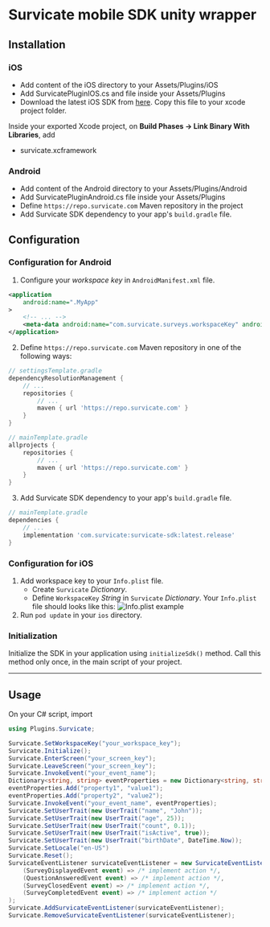 # Survicate mobile SDK unity wrapper

## Installation

### iOS

- Add content of the iOS directory to your Assets/Plugins/iOS
- Add SurvicatePluginIOS.cs and file inside your Assets/Plugins
- Download the latest iOS SDK from [here](https://repo.survicate.com/latest/ios/Survicate.zip). Copy this file to your xcode project folder.

Inside your exported Xcode project, on **Build Phases -> Link Binary With Libraries**, add

- survicate.xcframework

### Android

- Add content of the Android directory to your Assets/Plugins/Android
- Add SurvicatePluginAndroid.cs file inside your Assets/Plugins
- Define `https://repo.survicate.com` Maven repository in the project
- Add Survicate SDK dependency to your app's `build.gradle` file.

## Configuration

### Configuration for Android

1. Configure your *workspace key* in `AndroidManifest.xml` file.

```xml {{title: 'AndroidManifest.xml'}}
<application
    android:name=".MyApp"
>
    <!-- ... -->
    <meta-data android:name="com.survicate.surveys.workspaceKey" android:value="YOUR_WORKSPACE_KEY"/>
</application>
```

2. Define `https://repo.survicate.com` Maven repository in one of the following ways:

```groovy
// settingsTemplate.gradle
dependencyResolutionManagement {
    // ...
    repositories {
        // ...
        maven { url 'https://repo.survicate.com' }
    }
}
```

```groovy
// mainTemplate.gradle
allprojects {
    repositories {
        // ...
        maven { url 'https://repo.survicate.com' }
    }
}
```

3. Add Survicate SDK dependency to your app's `build.gradle` file.

```groovy
// mainTemplate.gradle
dependencies {
    // ...
    implementation 'com.survicate:survicate-sdk:latest.release'
}
```

### Configuration for iOS

1. Add workspace key to your `Info.plist` file.
   - Create `Survicate` *Dictionary*.
   - Define `WorkspaceKey` *String* in `Survicate` *Dictionary*.
   Your `Info.plist` file should looks like this:
   ![Info.plist example](/ios-infoplist.png)
2. Run `pod update` in your `ios` directory.

### Initialization

Initialize the SDK in your application using `initializeSdk()` method. Call this method only once, in the main script of your project.

---

## Usage

On your C# script, import

```csharp
using Plugins.Survicate;

Survicate.SetWorkspaceKey("your_workspace_key");
Survicate.Initialize();
Survicate.EnterScreen("your_screen_key");
Survicate.LeaveScreen("your_screen_key");
Survicate.InvokeEvent("your_event_name");
Dictionary<string, string> eventProperties = new Dictionary<string, string>();
eventProperties.Add("property1", "value1");
eventProperties.Add("property2", "value2");
Survicate.InvokeEvent("your_event_name", eventProperties);
Survicate.SetUserTrait(new UserTrait("name", "John"));
Survicate.SetUserTrait(new UserTrait("age", 25));
Survicate.SetUserTrait(new UserTrait("count", 0.1));
Survicate.SetUserTrait(new UserTrait("isActive", true));
Survicate.SetUserTrait(new UserTrait("birthDate", DateTime.Now));
Survicate.SetLocale("en-US")
Survicate.Reset();
SurvicateEventListener survicateEventListener = new SurvicateEventListener(
    (SurveyDisplayedEvent event) => /* implement action */,
    (QuestionAnsweredEvent event) => /* implement action */,
    (SurveyClosedEvent event) => /* implement action */,
    (SurveyCompletedEvent event) => /* implement action */
);
Survicate.AddSurvicateEventListener(survicateEventListener);
Survicate.RemoveSurvicateEventListener(survicateEventListener);
```